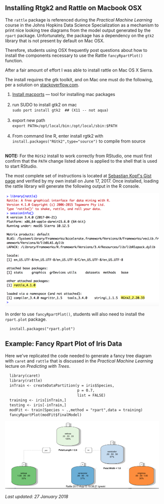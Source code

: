 ## Installing Rtgk2 and Rattle on Macbook OSX

The `rattle` package is referenced during the *Practical Machine Learning* course in the Johns Hopkins Data Science Specialization as a mechanism to print nice looking tree diagrams from the model output generated by the `rpart` package. Unfortunately, the package has a dependency on the `gtk2` library that is not present by default on Mac OSX.

Therefore, students using OSX frequently post questions about how to install the components necessary to use the Rattle `fancyRpartPlot()` function.

After a fair amount of effort I was able to install rattle on Mac OS X Sierra.

The install requires the gtk toolkit, and on Mac one must do the following, per a solution on [stackoverflow.com](https://stackoverflow.com/questions/15868860/r-3-0-and-gtk-rgtk2-error).  

1. [Install macports](https://www.macports.org/install.php) — tool for installing mac packages <br><br>
2. run SUDO to install gtk2 on mac<br> `sudo port install gtk2  ## (X11 -- not aqua)`<br><br>
3. export new path <br>`export PATH=/opt/local/bin:/opt/local/sbin:$PATH`<br><br>
4. From command line R, enter install rgtk2 with<br> `install.packages("RGtk2",type="source")` to compile from source<br><br>

**NOTE:** For the `RGtk2` install to work correctly from RStudio, one must first confirm that the `PATH` change listed above is applied to the shell that is used to start RStudio. 

The most complete set of instructions is located at [Sebastian Kopf's Gist page](https://gist.github.com/sebkopf/9405675) and verified by my own install on June 17, 2017. Once installed, loading the rattle library will generate the following output in the R console.

<img src="./images/pml-installingRattleOnMacOSX01.png">

In order to use `fancyRpartPlot()`, students will also need to install the `rpart.plot` package.

      install.packages("rpart.plot")

## Example: Fancy Rpart Plot of Iris Data

Here we've replicated the code needed to generate a fancy tree diagram with `caret` and `rattle` that is discussed in the *Practical Machine Learning* lecture on *Predicting with Trees*.

      library(caret)
      library(rattle)
      inTrain <- createDataPartition(y = iris$Species,
                                     p = 0.7,
                                     list = FALSE)
      training <- iris[inTrain,]
      testing <- iris[-inTrain,]
      modFit <- train(Species ~ .,method = "rpart",data = training)
      fancyRpartPlot(modFit$finalModel)

<img src="./images/pml-installingRattleOnMacOSX02.png">


*Last updated: 27 January 2018* 
